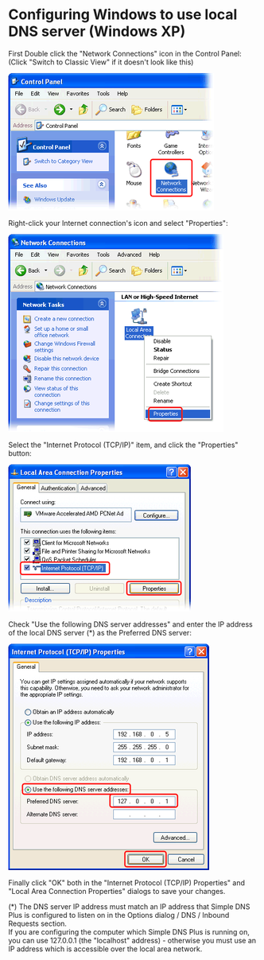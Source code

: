 ﻿---
category: 11
frontpage: false
comments: true
vgroup: 5
vname: Windows XP
vsort: 104
refs: 26
created-utc: 2019-01-01
modified-utc: 2019-01-01
---
# Configuring Windows to use local DNS server (Windows XP)

First Double click the "Network Connections" icon in the Control Panel:  
(Click "Switch to Classic View" if it doesn't look like this)

![](img/28/1.png)

Right-click your Internet connection's icon and select "Properties":

![](img/28/2.png)

Select the "Internet Protocol (TCP/IP)" item, and click the "Properties" button:

![](img/28/3.png)

Check "Use the following DNS server addresses" and enter the IP address of the local DNS server (*) as the Preferred DNS server:

![](img/28/4.png)

Finally click "OK" both in the "Internet Protocol (TCP/IP) Properties" and "Local Area Connection Properties" dialogs to save your changes.

(*) The DNS server IP address must match an IP address that Simple DNS Plus is configured to listen on in the Options dialog / DNS / Inbound Requests section.  
If you are configuring the computer which Simple DNS Plus is running on, you can use 127.0.0.1 (the "localhost" address) - otherwise you must use an IP address which is accessible over the local area network.

